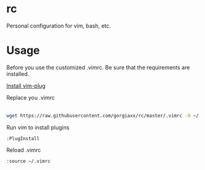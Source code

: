 # rc
Personal configuration for vim, bash, etc.

# Usage

Before you use the customized .vimrc. Be sure that the requirements are installed.

[Install vim-plug](https://github.com/junegunn/vim-plug)

Replace you .vimrc

######
```sh
wget https://raw.githubusercontent.com/gorgiaxx/rc/master/.vimrc -O ~/.vimrc
```

Run vim to install plugins

```
:PlugInstall
```

Reload .vimrc

```
:source ~/.vimrc
```